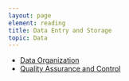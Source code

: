 ```yaml
---
layout: page
element: reading
title: Data Entry and Storage
topic: Data
---
```



* [Data Organization](https://doi.org/10.1080/00031305.2017.1375989)
* [Quality Assurance and Control](http://www.datacarpentry.org/spreadsheet-ecology-lesson/04-quality-control)

